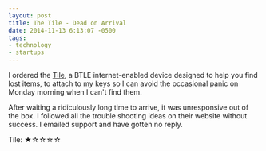 ```yaml
---
layout: post
title: The Tile - Dead on Arrival
date: 2014-11-13 6:13:07 -0500
tags: 
- technology
- startups
---
```

I ordered the [Tile](https://www.thetileapp.com/), a BTLE internet-enabled device designed to help you find lost items, to attach to my keys so I can avoid the occasional panic on Monday morning when I can't find them. 

After waiting a ridiculously long time to arrive, it was unresponsive out of the box. I followed all the trouble shooting ideas on their website without success. I emailed support and have gotten no reply. 

Tile: ★☆☆☆☆